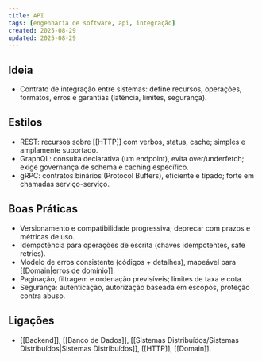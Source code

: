 ```yaml
---
title: API
tags: [engenharia de software, api, integração]
created: 2025-08-29
updated: 2025-08-29
---
```


## Ideia
- Contrato de integração entre sistemas: define recursos, operações, formatos, erros e garantias (latência, limites, segurança).

## Estilos
- REST: recursos sobre [[HTTP]] com verbos, status, cache; simples e amplamente suportado.
- GraphQL: consulta declarativa (um endpoint), evita over/underfetch; exige governança de schema e caching específico.
- gRPC: contratos binários (Protocol Buffers), eficiente e tipado; forte em chamadas serviço-serviço.

## Boas Práticas
- Versionamento e compatibilidade progressiva; deprecar com prazos e métricas de uso.
- Idempotência para operações de escrita (chaves idempotentes, safe retries).
- Modelo de erros consistente (códigos + detalhes), mapeável para [[Domain|erros de domínio]].
- Paginação, filtragem e ordenação previsíveis; limites de taxa e cota.
- Segurança: autenticação, autorização baseada em escopos, proteção contra abuso.

## Ligações
- [[Backend]], [[Banco de Dados]], [[Sistemas Distribuídos/Sistemas Distribuídos|Sistemas Distribuídos]], [[HTTP]], [[Domain]].

